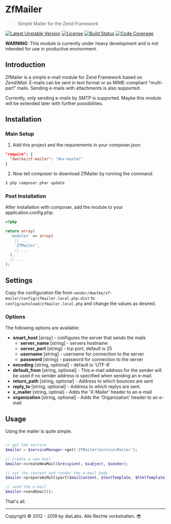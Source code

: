 # ZfMailer
> Simple Mailer for the Zend Framework

[![Latest Unstable Version][icon-unstable]][link-unstable] [![License][icon-license]][link-license] [![Build Status][icon-build]][link-build] [![Code Coverage][icon-codecov]][link-codecov]


**WARNING:** This module is currently under  heavy development and is not intended for use in productive environment.

## Introduction

ZfMailer is a simple e-mail module for Zend Framework based on *Zend\Mail*. E-mails can be sent in text format or as MIME-compliant "multi-part" mails. Sending e-mails with attachments is also supported.

Currently, only sending e-mails by SMTP is supported. Maybe this module will be extended later with further possibilities.

## Installation

### Main Setup

1. Add this project and the requirements in your composer.json:

```json
"require": {
  "dwolke/zf-mailer": "dev-master"
}
```

2. Now tell composer to download ZfMailer by running the command:

```bash
$ php composer.phar update
```

### Post Installation

After installation with composer, add the module to your application.config.php.

```php
<?php

return array(
  'modules' => array(
    // ...
    'ZfMailer',
    // ...
  ),
  // ...
);
```



## Settings

Copy the configuration file from `vendor/dwolke/zf-mailer/config/zfmailer.local.php.dist` to `config/autoload/zfmailer.local.php` and change the values as desired.

### Options

The following options are available:

* **smart_host** [array] - configures the server that sends the mails
  * **server_name** [string] - servers hostname
  * **server_port** [string] - tcp port, default is 25
  * **username** [string] - username for connection to the server
  * **password** [string] - password for connection to the server
* **encoding** [string, optional] - default is 'UTF-8'
* **default_from** [string, optional] - This e-mail address for the sender will be used if no sender address is specified when sending an e-mail.
* **return_path** [string, optional] - Address to which bounces are sent
* **reply_to** [string, optional] - Address to which replys are sent.
* **x_mailer** [string, optinal] - Adds the 'X-Mailer' header to an e-mail
* **organization** [string, optional] - Adds the 'Organization' header to an e-mail

## Usage

Using the mailer is quite simple.

```php

// get the service
$mailer = $serviceManager->get('ZfMailer\Service\Mailer');

// create a new mail
$mailer->createNewMail($recipient, $subject, $sender);

// set the content and render the e-mail body
$mailer->prepareAsMultipart($mailContent, $textTemplate, $htmlTemplate);

// send the e-mail
$mailer->sendEmail();
```
That's all.



---
Copyright © 2012 - 2019 by dwLabs. Alle Rechte vorbehalten. 😎


[icon-unstable]: https://poser.pugx.org/dwolke/zf-mailer/v/unstable
[icon-license]: https://poser.pugx.org/dwolke/zf-mailer/license
[icon-build]: https://scrutinizer-ci.com/g/dwolke/ZfMailer/badges/build.png?b=develop
[icon-codecov]: https://scrutinizer-ci.com/g/dwolke/ZfMailer/badges/coverage.png?b=develop


[link-unstable]: https://packagist.org/packages/dwolke/zf-mailer
[link-license]: https://packagist.org/packages/dwolke/zf-mailer
[link-build]: https://scrutinizer-ci.com/g/dwolke/ZfMailer/build-status/develop
[link-codecov]: https://scrutinizer-ci.com/g/dwolke/ZfMailer/?branch=develop
